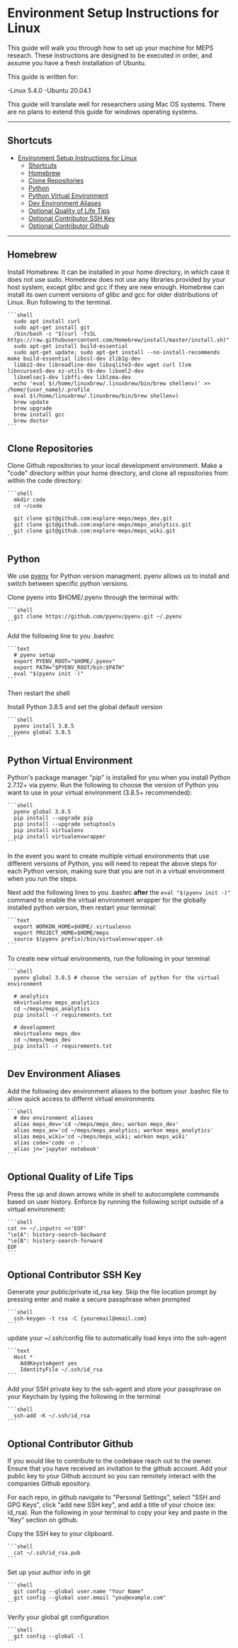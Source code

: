 # Environment Setup Instructions for Linux

This guide will walk you through how to set up your machine for MEPS reseach. These instructions are designed to be
executed in order, and assume you have a fresh installation of Ubuntu.

This guide is written for:

  -Linux 5.4.0
  -Ubuntu 20.04.1

This guide will translate well for researchers using Mac OS systems. There are no plans to extend this guide for windows
operating systems.

---

## Shortcuts

- [Environment Setup Instructions for Linux](#environment-setup-instructions-for-linux)
  - [Shortcuts](#shortcuts)
  - [Homebrew](#homebrew)
  - [Clone Repositories](#clone-repositories)
  - [Python](#python)
  - [Python Virtual Environment](#python-virtual-environment)
  - [Dev Environment Aliases](#dev-environment-aliases)
  - [Optional Quality of Life Tips](#optional-quality-of-life-tips)
  - [Optional Contributor SSH Key](#optional-contributor-ssh-key)
  - [Optional Contributor Github](#optional-contributor-github)

---

## Homebrew

Install Homebrew. It can be installed in your home directory, in which case it does not use sudo. Homebrew does not
use any libraries provided by your host system, except glibc and gcc if they are new enough. Homebrew can install its
own current versions of glibc and gcc for older distributions of Linux. Run following to the terminal.

    ```shell
      sudo apt install curl
      sudo apt-get install git
      /bin/bash -c "$(curl -fsSL https://raw.githubusercontent.com/Homebrew/install/master/install.sh)"
      sudo apt-get install build-essential
      sudo apt-get update; sudo apt-get install --no-install-recommends make build-essential libssl-dev zlib1g-dev
      libbz2-dev libreadline-dev libsqlite3-dev wget curl llvm libncurses5-dev xz-utils tk-dev libxml2-dev
      libxmlsec1-dev libffi-dev liblzma-dev
      echo 'eval $(/home/linuxbrew/.linuxbrew/bin/brew shellenv)' >> /home/{user_name}/.profile
      eval $(/home/linuxbrew/.linuxbrew/bin/brew shellenv)
      brew update
      brew upgrade
      brew install gcc
      brew doctor
    ```

## Clone Repositories

Clone Github repositories to your local development environment. Make a "code" directory within your home directory,
and clone all repositories from within the code directory:

    ```shell
      mkdir code
      cd ~/code

      git clone git@github.com:explore-meps/meps_dev.git
      git clone git@github.com:explore-meps/meps_analytics.git
      git clone git@github.com:explore-meps/meps_wiki.git
    ```

## Python

We use [pyenv](https://github.com/pyenv/pyenv) for Python version managment. pyenv allows us to install and switch
between specific python versions.

Clone pyenv into \$HOME/.pyenv through the terminal with:

    ```shell
      git clone https://github.com/pyenv/pyenv.git ~/.pyenv
    ```

Add the following line to you .bashrc

    ```text
      # pyenv setup
      export PYENV_ROOT="$HOME/.pyenv"
      export PATH="$PYENV_ROOT/bin:$PATH"
      eval "$(pyenv init -)"
    ```

Then restart the shell

Install Python 3.8.5 and set the global default version

    ```shell
      pyenv install 3.8.5
      pyenv global 3.8.5
    ```

## Python Virtual Environment

Python's package manager "pip" is installed for you when you install Python 2.7.12+ via pyenv. Run the following to
choose the version of Python you want to use in your virtual environment (3.8.5+ recommended):

    ```shell
      pyenv global 3.8.5
      pip install --upgrade pip
      pip install --upgrade setuptools
      pip install virtualenv
      pip install virtualenvwrapper
    ```

In the event you want to create multiple virtual environments that use different versions of Python, you will need to
repeat the above steps for each Python version, making sure that you are not in a virtual environment when you run the
steps.

Next add the following lines to you .bashrc **after** the `eval "$(pyenv init -)"` command to enable the virtual
environment wrapper for the globally installed python version, then restart your terminal:

    ```text
      export WORKON_HOME=$HOME/.virtualenvs
      export PROJECT_HOME=$HOME/meps
      source $(pyenv prefix)/bin/virtualenvwrapper.sh
    ```

To create new virtual environments, run the following in your terminal

    ```shell
      pyenv global 3.8.5 # choose the version of python for the virtual environment

      # analytics
      mkvirtualenv meps_analytics
      cd ~/meps/meps_analytics
      pip install -r requirements.txt

      # development
      mkvirtualenv meps_dev
      cd ~/meps/meps_dev
      pip install -r requirements.txt
    ```

## Dev Environment Aliases

Add the following dev environment aliases to the bottom your .bashrc file to allow quick access to differnt virtual environments

    ```shell
      # dev environment aliases
      alias meps_dev='cd ~/meps/meps_dev; workon meps_dev'
      alias meps_an='cd ~/meps/meps_analytics; workon meps_analytics'
      alias meps_wiki='cd ~/meps/meps_wiki; workon meps_wiki'
      alias code='code -n .'
      alias jn='jupyter notebook'
    ```

## Optional Quality of Life Tips

Press the up and down arrows while in shell to autocomplete commands based on user history. Enforce by running the
following script outside of a virtual environment:

    ```shell
    cat >> ~/.inputrc <<'EOF'
    "\e[A": history-search-backward
    "\e[B": history-search-forward
    EOF
    ```

## Optional Contributor SSH Key

Generate your public/private id_rsa key. Skip the file location prompt by pressing enter and make a secure passphrase
when prompted

    ```shell
      ssh-keygen -t rsa -C {youremail@email.com}
    ```

update your ~/.ssh/config file to automatically load keys into the ssh-agent

    ```text
      Host *
        AddKeystoAgent yes
        IdentityFile ~/.ssh/id_rsa
    ```

Add your SSH private key to the ssh-agent and store your passphrase on your Keychain by typing the following in the
terminal

    ```shell
      ssh-add -K ~/.ssh/id_rsa
    ```

## Optional Contributor Github

If you would like to contribute to the codebase reach out to the owner. Ensure that you have received an invitation to
the github account. Add your public key to your Github account so you can remotely interact with the companies Github
epository.

For each repo, in github navigate to "Personal Settings", select "SSH and GPG Keys", click "add new SSH key", and add
a title of your choice (ex: id_rsa). Run the following in your terminal to copy your key and paste in the "Key" section
on github.

Copy the SSH key to your clipboard.

    ```shell
      cat ~/.ssh/id_rsa.pub
    ```

Set up your author info in git

    ```shell
      git config --global user.name "Your Name"
      git config --global user.email "you@example.com"
    ```

Verify your global git configuration

    ```shell
      git config --global -l
    ```
